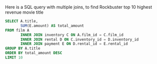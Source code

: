 Here is a SQL query with multiple joins, to find Rockbuster top 10 highest revenue movie title
```SQL
SELECT A.title,
       SUM(E.amount) AS total_amount
FROM film A
       INNER JOIN inventory C ON A.film_id = C.film_id
       INNER JOIN rental D ON C.inventory_id = D.inventory_id
       INNER JOIN payment E ON D.rental_id = E.rental_id
GROUP BY A.title
ORDER BY total_amount DESC
LIMIT 10
